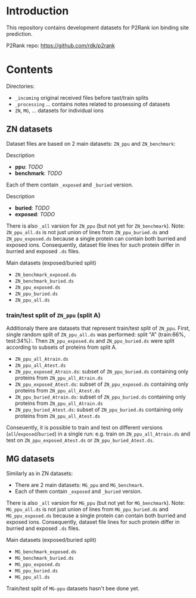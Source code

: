 # Introduction

This repository contains development datasets for P2Rank ion binding site prediction.

P2Rank repo: https://github.com/rdk/p2rank

# Contents

Directories:
* `_incoming`  original received files before tast/train splits
* `_processing` ... contains notes related to prosessing of datasets
* `ZN`, `MG`, ... datasets for individual ions


## ZN datasets

Dataset files are based on 2 main datasets: `ZN_ppu` and `ZN_benchmark`:

Description
* **ppu**: _TODO_
* **benchmark**: _TODO_

Each of them contain `_exposed` and `_buried` version.

Description
* **buried**: _TODO_
* **exposed**: _TODO_

There is also `_all` varsion for `ZN_ppu` (but not yet for `ZN_benchmark`).
Note: `ZN_ppu_all.ds` is not just union of lines from `ZN_ppu_buried.ds` and `ZN_ppu_exposed.ds` because a single protein can contain both burried and exposed ions.
Consequently, dataset file lines for such protein differ in burried and exposed `.ds` files.

Main datasets (exposed/buried split)
* `ZN_benchmark_exposed.ds`
* `ZN_benchmark_buried.ds`
* `ZN_ppu_exposed.ds`
* `ZN_ppu_buried.ds`
* `ZN_ppu_all.ds`


### train/test split of `ZN_ppu` (split A)

Additionaly there are datasets that represent train/test split of `ZN_ppu`.
First, single random split of `ZN_ppu_all.ds` was performed: split "A" (train:66%, test:34%):.
Then `ZN_ppu_exposed.ds` and `ZN_ppu_buried.ds` were split according to subsets of proteins from split A.

* `ZN_ppu_all_Atrain.ds`
* `ZN_ppu_all_Atest.ds`
* `ZN_ppu_exposed_Atrain.ds`: subset of `ZN_ppu_buried.ds` containing only proteins from `ZN_ppu_all_Atrain.ds`
* `ZN_ppu_exposed_Atest.ds`: subset of `ZN_ppu_exposed.ds` containing only proteins from `ZN_ppu_all_Atest.ds` 
* `ZN_ppu_buried_Atrain.ds`: subset of `ZN_ppu_buried.ds` containing only proteins from `ZN_ppu_all_Atrain.ds`
* `ZN_ppu_buried_Atest.ds`: subset of `ZN_ppu_buried.ds` containing only proteins from `ZN_ppu_all_Atest.ds` 

Conseuently, it is possible to train and test on different versions (`all`/`exposed`/`buried`) in a single run:
e.g. train on `ZN_ppu_all_Atrain.ds` and test on `ZN_ppu_exposed_Atest.ds` or `ZN_ppu_buried_Atest.ds`.


## MG datasets

Similarly as in ZN datasets:
* There are 2 main datasets: `MG_ppu` and `MG_benchmark`.
* Each of them contain `_exposed` and `_buried` version.

There is also `_all` varsion for `MG_ppu` (but not yet for `MG_benchmark`).
Note: `MG_ppu_all.ds` is not just union of lines from `MG_ppu_buried.ds` and `MG_ppu_exposed.ds` because a single protein can contain both burried and exposed ions.
Consequently, dataset file lines for such protein differ in burried and exposed `.ds` files.

Main datasets (exposed/buried split)
* `MG_benchmark_exposed.ds`
* `MG_benchmark_buried.ds`
* `MG_ppu_exposed.ds`
* `MG_ppu_buried.ds`
* `MG_ppu_all.ds`

Train/test split of `MG-ppu` datasets hasn't bee done yet.
